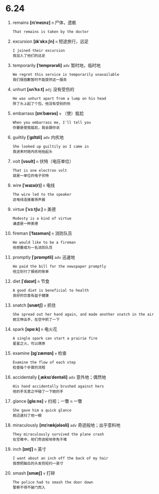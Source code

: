 # 6.24




1. remains **[rɪˈmeɪnz]** `n` 尸体，遗骸
    ```
    That remains is taken by the doctor
    
    ```

2. excursion **[ɪkˈskɜːʃn]** `n` 短途旅行，远足
    ```
    I joined their excursion
    我加入了他们的远足
    ```

3. temporarily **[ˈtemprərəli]** `adv` 暂时地，临时地
    ```
    We regret this service is temporarily unavailable
    我们很抱歉暂时不能提供这一服务
    ```

4. unhurt **[ʌnˈhɜːt]** `adj` 没有受伤的
    ```
    He was unhurt apart from a lump on his head
    除了头上起了个包，他没有受别的伤
    ```

5. embarrass **[ɪmˈbærəs]** `v` （使）尴尬
    ```
    When you embarrass me, I'll tell you
    你要是使我尴尬，我会跟你说
    ```

6. guiltily **[ˈɡɪltɪli]** `adv` 内疚地
    ```
    She looked up guiltily as I came in
    我进来时她内疚地抬起头
    ```

7. volt **[vəʊlt]** `n` 伏特（电压单位）
    ```
    That is one electron volt
    就是一单位的电子伏特
    ```

8. wire **[ˈwaɪə(r)]** `n` 电线
    ```
    The wire led to the speaker
    这电线连接着扬声器
    ```

9. virtue **[ˈvɜːtʃuː]** `n` 美德
    ```
    Modesty is a kind of virtue
    谦虚是一种美德
    ```

10. fireman **[ˈfaɪəmən]** `n` 消防队员
    ```
    He would like to be a fireman
    他想要成为一名消防队员
    ```

11. promptly **[ˈprɒmptli]** `adv` 迅速地
    ```
    He paid the bill for the newspaper promptly
    他立刻付了报纸的账单
    ```

12. diet **[ˈdaɪət]** `n` 节食
    ```
    A good diet is beneficial to health
    良好的饮食有益于健康
    ```

13. snatch **[snætʃ]** `v` 抓住
    ```
    She spread out her hand again, and made another snatch in the air
    她又伸出手，在空中抓了一下
    ```

14. spark **[spɑːk]** `n` 电火花
    ```
    A single spark can start a prairie fire
    星星之火，可以燎原
    ```

15. examine **[ɪɡˈzæmɪn]** `v` 检查
    ```
    Examine the flow of each step
    检查每个步骤的流程
    ```

16. accidentally **[ˌæksɪˈdentəli]** `adv` 意外地；偶然地
    ```
    His hand accidentally brushed against hers
    他的手无意之中碰了一下她的手
    ```

17. glance **[ɡlɑːns]** `v` 扫视；一瞥 `n` 一瞥
    ```
    She gave him a quick glance
    她迅速扫了他一眼
    ```

18. miraculously **[mɪˈrækjələsli]** `adv` 奇迹般地；出乎意料地
    ```
    They miraculously survived the plane crash
    在空难中，他们奇迹般地幸免于难
    ```

19. inch **[ɪntʃ]** `n` 英寸
    ```
    I want about an inch off the back of my hair
    我想把脑后的头发剪短约一英寸
    ```

20. smash **[smæʃ]** `v` 打碎
    ```
    The police had to smash the door down
    警察不得不破门而入
    ```

